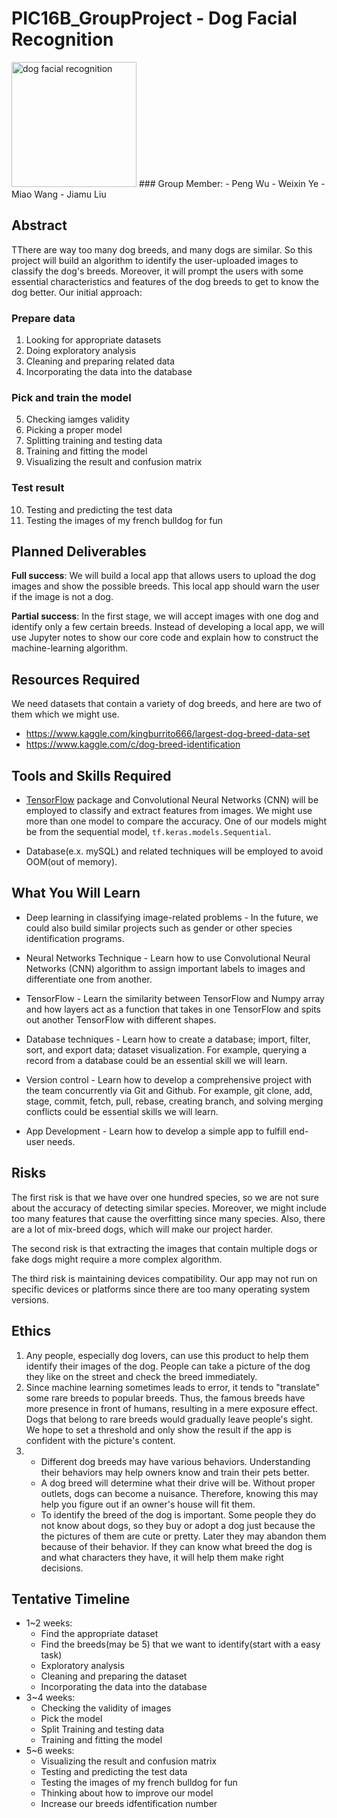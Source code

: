 # PIC16B_GroupProject - Dog Facial Recognition
<img src="https://humanepro.org/sites/default/files/styles/article_new/public/images/post/Scoop_FaceValue_cover.jpg" alt="dog facial recognition" width="200"/>
### Group Member:
- Peng Wu
- Weixin Ye
- Miao Wang
- Jiamu Liu

## Abstract
TThere are way too many dog breeds, and many dogs are similar. So this project will build an algorithm to identify the user-uploaded images to classify the dog's breeds. Moreover, it will prompt the users with some essential characteristics and features of the dog breeds to get to know the dog better. 
Our initial approach:

### Prepare data
1. Looking for appropriate datasets
2. Doing exploratory analysis
3. Cleaning and preparing related data
4. Incorporating the data into the database

### Pick and train the model
5. Checking iamges validity
6. Picking a proper model
7. Splitting training and testing data
8. Training and fitting the model
9. Visualizing the result and confusion matrix

### Test result
10. Testing and predicting the test data
11. Testing the images of my french bulldog for fun

## Planned Deliverables
**Full success**: We will build a local app that allows users to upload the dog images and show the possible breeds. This local app should warn the user if the image is not a dog.

**Partial success**:  In the first stage, we will accept images with one dog and identify only a few certain breeds. Instead of developing a local app, we will use Jupyter notes to show our core code and explain how to construct the machine-learning algorithm.

## Resources Required
We need datasets that contain a variety of dog breeds, and here are two of them which we might use.
- https://www.kaggle.com/kingburrito666/largest-dog-breed-data-set
- https://www.kaggle.com/c/dog-breed-identification


## Tools and Skills Required
- [TensorFlow](https://www.tensorflow.org/) package and Convolutional Neural Networks (CNN) will be employed to classify and extract features from images. We might use more than one model to compare the accuracy. One of our models might be from the sequential model, `tf.keras.models.Sequential`. 

- Database(e.x. mySQL) and related techniques will be employed to avoid OOM(out of memory).


## What You Will Learn
- Deep learning in classifying image-related problems - In the future, we could also build similar projects such as gender or other species identification programs.

- Neural Networks Technique - Learn how to use Convolutional Neural Networks (CNN) algorithm to assign important labels to images and differentiate one from another. 

- TensorFlow - Learn the similarity between TensorFlow and Numpy array and how layers act as a function that takes in one TensorFlow and spits out another TensorFlow with different shapes. 

- Database techniques - Learn how to create a database; import, filter, sort, and export data; dataset visualization. For example, querying a record from a database could be an essential skill we will learn.

- Version control - Learn how to develop a comprehensive project with the team concurrently via Git and Github. For example, git clone, add, stage, commit, fetch, pull, rebase, creating branch, and solving merging conflicts could be essential skills we will learn.

- App Development - Learn how to develop a simple app to fulfill end-user needs.


## Risks
The first risk is that we have over one hundred species, so we are not sure about the accuracy of detecting similar species. Moreover, we might include too many features that cause the overfitting since many species. Also, there are a lot of mix-breed dogs, which will make our project harder.

The second risk is that extracting the images that contain multiple dogs or fake dogs might require a more complex algorithm.

The third risk is maintaining devices compatibility. Our app may not run on specific devices or platforms since there are too many operating system versions.


## Ethics
1. Any people, especially dog lovers, can use this product to help them identify their images of the dog. People can take a picture of the dog they like on the street and check the breed immediately. 
2. Since machine learning sometimes leads to error, it tends to "translate" some rare breeds to popular breeds. Thus, the famous breeds have more presence in front of humans, resulting in a mere exposure effect. Dogs that belong to rare breeds would gradually leave people's sight. We hope to set a threshold and only show the result if the app is confident with the picture's content.
3. 
    - Different dog breeds may have various behaviors. Understanding their behaviors may help owners know and train their pets better.
    - A dog breed will determine what their drive will be. Without proper outlets, dogs can become a nuisance. Therefore, knowing this may help you figure out if an owner's house will fit them.
    - To identify the breed of the dog is important. Some people they do not know about dogs, so they buy or adopt a dog just because the the pictures of them are cute or pretty. Later they may abandon them because of their behavior. If they can know what breed the dog is and what characters they have, it will help them make right decisions.


## Tentative Timeline
- 1~2 weeks:
  - Find the appropriate dataset
  - Find the breeds(may be 5) that we want to identify(start with a easy task)
  - Exploratory analysis 
  - Cleaning and preparing the dataset
  - Incorporating the data into the database
- 3~4 weeks:
  - Checking the validity of images 
  - Pick the model
  - Split Training and testing data
  - Training and fitting the model
- 5~6 weeks:
  - Visualizing the result and confusion matrix
  - Testing and predicting the test data
  - Testing the images of my french bulldog for fun
  - Thinking about how to improve our model
  - Increase our breeds idfentification number
